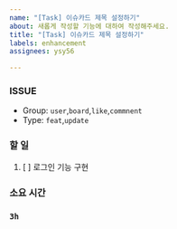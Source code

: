 ```yaml
---
name: "[Task] 이슈카드 제목 설정하기"
about: 새롭게 작성할 기능에 대하여 작성해주세요.
title: "[Task] 이슈카드 제목 설정하기"
labels: enhancement
assignees: ysy56

---
```


### ISSUE
- Group:  `user`,`board`,`like`,`commnent`
- Type: `feat`,`update`

### 할 일
1. [ ] 로그인 기능 구현

### 소요 시간
### `3h`
